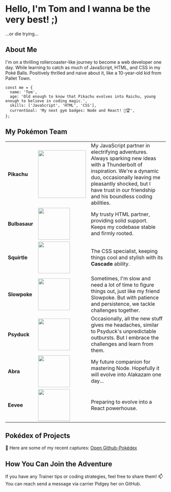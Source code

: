 # Hello, I'm Tom and I wanna be the very best! ;)
...or die trying...

## About Me

I'm on a thrilling rollercoaster-like journey to become a web developer one day.
While learning to catch as much of JavaScript, HTML, and CSS in my Poké Balls.
Positively thrilled and naive about it, like a 10-year-old kid from Pallet Town.

	const me = {
	  name: 'Tom',
	  age: 'Old enough to know that Pikachu evolves into Raichu, young enough to believe in coding magic.',
	  skills: ['JavaScript', 'HTML', 'CSS'],
	  currentGoal: 'My next gym badges: Node and React! 💪🏆',
	};



## My Pokémon Team
|              |                |                                                                                                          |
|--------------|----------------|----------------------------------------------------------------------------------------------------------|
| **Pikachu**  | <div><img src="https://raw.githubusercontent.com/PokeAPI/sprites/master/sprites/pokemon/25.png" width="150" height=auto></div> | My JavaScript partner in electrifying adventures. Always sparking new ideas with a Thunderbolt of inspiration. We're a dynamic duo, occasionally leaving me pleasantly shocked, but I have trust in our friendship and his boundless coding abilities.  |
| **Bulbasaur**| <div><img src="https://raw.githubusercontent.com/PokeAPI/sprites/master/sprites/pokemon/1.png" width="100" height=auto></div>        | My trusty HTML partner, providing solid support. Keeps my codebase stable and firmly rooted.                         |
| **Squirtle** | <div><img src="https://raw.githubusercontent.com/PokeAPI/sprites/master/sprites/pokemon/7.png" width="100" height=auto></div>        | The CSS specialist, keeping things cool and stylish with its **Cascade** ability.                                      |
| **Slowpoke** | <div><img src="https://raw.githubusercontent.com/PokeAPI/sprites/master/sprites/pokemon/79.png" width="100" height=auto></div>      | Sometimes, I'm slow and need a lot of time to figure things out, just like my friend Slowpoke. But with patience and persistence, we tackle challenges together.                     |
| **Psyduck**  | <div><img src="https://raw.githubusercontent.com/PokeAPI/sprites/master/sprites/pokemon/54.png" width="100" height=auto></div>       | Occasionally, all the new stuff gives me headaches, similar to Psyduck's unpredictable outbursts. But I embrace the challenges and learn from them.                                         |
| **Abra**| <div><img src="https://raw.githubusercontent.com/PokeAPI/sprites/master/sprites/pokemon/63.png" width="100" height=auto></div>     | My future companion for mastering Node. Hopefully it will evolve into Alakazam one day...                                                                              |
| **Eevee**    | <div class="pokemon-row"><img src="https://raw.githubusercontent.com/PokeAPI/sprites/master/sprites/pokemon/133.png" width="100" height=auto></div>     | Preparing to evolve into a React powerhouse.                                                                         |

## Pokédex of Projects

🌟 Here are some of my recent captures: [Open Github-Pokédex](https://github.com/tom-mate-o?tab=repositories)


## How You Can Join the Adventure

If you have any Trainer tips or coding strategies, feel free to share them!
📫 You can reach send a message via carrier Pidgey her on GitHub.

